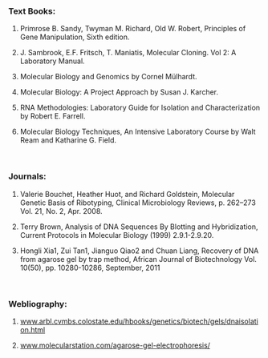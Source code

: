 ### Text Books:
 

1. Primrose B. Sandy, Twyman M. Richard, Old W. Robert, Principles of Gene Manipulation, Sixth edition.

2. J. Sambrook, E.F. Fritsch, T. Maniatis, Molecular Cloning. Vol 2: A Laboratory Manual.

3. Molecular Biology and Genomics by Cornel Mülhardt.

4. Molecular Biology: A Project Approach by Susan J. Karcher.

5. RNA Methodologies: Laboratory Guide for Isolation and Characterization by Robert E. Farrell.

6. Molecular Biology Techniques, An Intensive Laboratory Course by Walt Ream and Katharine G. Field.
 

&nbsp;


### Journals:
 

1. Valerie Bouchet, Heather Huot, and Richard Goldstein, Molecular Genetic Basis of Ribotyping, Clinical Microbiology Reviews, p. 262–273 Vol. 21, No. 2, Apr. 2008.

2. Terry Brown, Analysis of DNA Sequences By Blotting and Hybridization, Current Protocols in Molecular Biology (1999) 2.9.1-2.9.20.

3. Hongli Xia1, Zui Tan1, Jianguo Qiao2 and Chuan Liang, Recovery of DNA from agarose gel by trap method, African Journal of Biotechnology Vol. 10(50), pp. 10280-10286, September, 2011
 

&nbsp;

 
### Webliography:
 

1. www.arbl.cvmbs.colostate.edu/hbooks/genetics/biotech/gels/dnaisolation.html

2. www.molecularstation.com/agarose-gel-electrophoresis/
 
